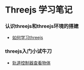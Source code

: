 # Threejs 学习笔记

### 认识threejs和threejs环境的搭建
- [如何学习threejs](./认识threejs和threejs环境的搭建/ERC20TOKEN.sol)

### threejs入门小试牛刀
- [轨道控制器查看物体](./threejs入门小试牛刀/erc721.sol)




